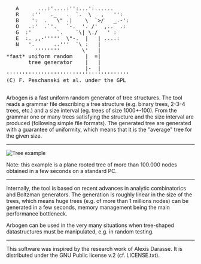 <pre>

   A      ...:'....:'':...':......
   R    :''   ._   .  `.  \   ,   '':
   B    ':  .   \" .|    \  `>/   _.-': 
   O   .:'  .`'.   `-.  '. /'  ,..  .:
   G  :'        `.    `\| \./   ' :
   E  :. ,,-'''''  \"-.  |   | ....:
   N   '.      ..'''  `\ :   |
         ''''''''       \'   |
*fast* uniform random    |  =|
       tree generator    |   |
                         |-  |
''''''''''''''''''''''''''''''''''''''' 
(C) F. Peschanski et al. under the GPL

</pre>
 
Arbogen is a fast uniform random generator of tree structures.
The tool reads a grammar file describing a tree structure
(e.g. binary trees, 2-3-4 trees, etc.) and a size interval
 (eg. trees of size 1000+-100). From the grammar one or
many trees satisfying the structure and the size interval
are produced (following simple file formats).
The generated tree are generated with a guarantee of uniformity,
 which means that it is the "average" tree for the given size.

----
![Tree example](https://github.com/fredokun/arbogen/wiki/images/tree_nary_seq_big.png)

Note: this example is a plane rooted tree of more than 100.000 nodes obtained in a few seconds on a standard PC.

----

Internally, the tool is based on recent advances in analytic
combinatorics and Boltzman generators.  The generation is
roughly linear in the size of the trees, which means huge
trees (e.g. of more than 1 millions nodes) can be generated
 in a few seconds, memory management being the main
performance bottleneck.

Arbogen can be used in the very many situations when tree-shaped
datastructures must be manipulated, e.g. in random testing.

----
This software was inspired by the research work of Alexis Darasse.
It is distributed under the GNU Public license v.2 (cf. LICENSE.txt).


